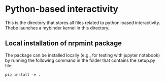 # Python-based interactivity
This is the directory that stores all files related to python-based interactivity. Thebe launches a mybinder kernel in this directory.

## Local installation of nrpmint package
The package can be installed locally (e.g., for testing with jupyter notebook) by running the following command in the folder that contains the setup.py file:
```
pip install -e .
```

